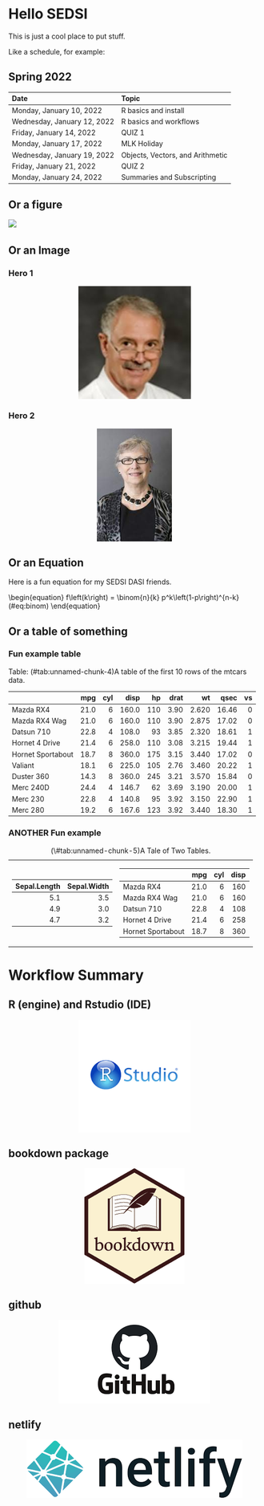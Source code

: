 # Hello SEDSI

This is just a cool place to put stuff.

Like a schedule, for example:

## Spring 2022

Date | Topic | 				
|:-------|:------			
| 	Monday, January 10, 2022	| 	R basics and install	| 
| 	Wednesday, January 12, 2022	| 	R basics and workflows	| 
| 	Friday, January 14, 2022	| 	QUIZ 1 	| 
| 	Monday, January 17, 2022	| 	MLK Holiday	| 
| 	Wednesday, January 19, 2022	| 	Objects, Vectors, and Arithmetic	| 
| 	Friday, January 21, 2022	| 	QUIZ 2	| 
| 	Monday, January 24, 2022	| Summaries and Subscripting	| 

## Or a figure

![](01-intro_files/figure-epub3/unnamed-chunk-1-1.png)<!-- -->

## Or an Image 

### Hero 1

<img src="_images/bob.jpg" style="display: block; margin: auto;" />

### Hero 2

<img src="_images/wilma.jpg" style="display: block; margin: auto;" />

## Or an Equation

Here is a fun equation for my SEDSI DASI friends.

\begin{equation} 
  f\left(k\right) = \binom{n}{k} p^k\left(1-p\right)^{n-k}
  (\#eq:binom)
\end{equation} 

## Or a table of something

### Fun example table


Table: (\#tab:unnamed-chunk-4)A table of the first 10 rows of the mtcars data.

|                  |  mpg| cyl|  disp|  hp| drat|    wt|  qsec| vs|
|:-----------------|----:|---:|-----:|---:|----:|-----:|-----:|--:|
|Mazda RX4         | 21.0|   6| 160.0| 110| 3.90| 2.620| 16.46|  0|
|Mazda RX4 Wag     | 21.0|   6| 160.0| 110| 3.90| 2.875| 17.02|  0|
|Datsun 710        | 22.8|   4| 108.0|  93| 3.85| 2.320| 18.61|  1|
|Hornet 4 Drive    | 21.4|   6| 258.0| 110| 3.08| 3.215| 19.44|  1|
|Hornet Sportabout | 18.7|   8| 360.0| 175| 3.15| 3.440| 17.02|  0|
|Valiant           | 18.1|   6| 225.0| 105| 2.76| 3.460| 20.22|  1|
|Duster 360        | 14.3|   8| 360.0| 245| 3.21| 3.570| 15.84|  0|
|Merc 240D         | 24.4|   4| 146.7|  62| 3.69| 3.190| 20.00|  1|
|Merc 230          | 22.8|   4| 140.8|  95| 3.92| 3.150| 22.90|  1|
|Merc 280          | 19.2|   6| 167.6| 123| 3.92| 3.440| 18.30|  1|

### ANOTHER Fun example


<table class="kable_wrapper">
<caption>(\#tab:unnamed-chunk-5)A Tale of Two Tables.</caption>
<tbody>
  <tr>
   <td> 

| Sepal.Length| Sepal.Width|
|------------:|-----------:|
|          5.1|         3.5|
|          4.9|         3.0|
|          4.7|         3.2|

 </td>
   <td> 

|                  |  mpg| cyl| disp|
|:-----------------|----:|---:|----:|
|Mazda RX4         | 21.0|   6|  160|
|Mazda RX4 Wag     | 21.0|   6|  160|
|Datsun 710        | 22.8|   4|  108|
|Hornet 4 Drive    | 21.4|   6|  258|
|Hornet Sportabout | 18.7|   8|  360|

 </td>
  </tr>
</tbody>
</table>


# Workflow Summary

## R (engine) and Rstudio (IDE)

<img src="_images/rstudio.png" style="display: block; margin: auto;" />

## bookdown package

<img src="_images/bookdown.png" style="display: block; margin: auto;" />

## github

<img src="_images/github.png" style="display: block; margin: auto;" />

## netlify

<img src="_images/netlify.png" style="display: block; margin: auto;" />


